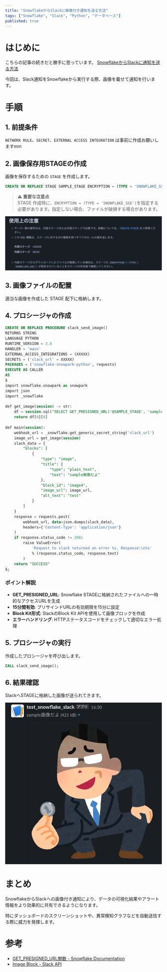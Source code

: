 ```yaml
---
title: "SnowflakeからSlackに画像付き通知を送る方法"
tags: ["Snowflake", "Slack", "Python", "データベース"]
published: true
---
```


# はじめに

こちらの記事の続きだと勝手に思っています。
[SnowflakeからSlackに通知を送る方法](https://zenn.dev/churadata/articles/a553092387708b)

今回は、Slack通知をSnowflakeから実行する際、画像を載せて通知を行います。

# 手順

## 1. 前提条件

`NETWORK RULE`、`SECRET`、`EXTERNAL ACCESS INTEGRATION` は事前に作成お願いしますmm

## 2. 画像保存用STAGEの作成

画像を保存するための `STAGE` を作成します。

```sql
CREATE OR REPLACE STAGE SAMPLE_STAGE ENCRYPTION = (TYPE = 'SNOWFLAKE_SSE');
```

> **⚠️ 重要な注意点**  
> STAGE 作成時に、`ENCRYPTION = (TYPE = 'SNOWFLAKE_SSE')`を指定する必要があります。指定しない場合、ファイルが破損する場合があります。

![STAGE暗号化設定](./images/image.png)

## 3. 画像ファイルの配置

適当な画像を作成した STAGE 配下に格納します。

## 4. プロシージャの作成

```sql
CREATE OR REPLACE PROCEDURE slack_send_image()
RETURNS STRING
LANGUAGE PYTHON
RUNTIME_VERSION = 3.8
HANDLER = 'main'
EXTERNAL_ACCESS_INTEGRATIONS = (XXXXX)
SECRETS = ('slack_url' = XXXXX)
PACKAGES = ('snowflake-snowpark-python', requests)
EXECUTE AS CALLER
AS
$
import snowflake.snowpark as snowpark
import json
import _snowflake

def get_image(session) -> str:
    df = session.sql("SELECT GET_PRESIGNED_URL('@SAMPLE_STAGE', 'sample.png', 15) as image_url").collect()
    return df[0][0]
    
def main(session): 
    webhook_url = _snowflake.get_generic_secret_string('slack_url')    
    image_url = get_image(session)
    slack_data = {
        "blocks": [
            {
                "type": "image",
                "title": {
                    "type": "plain_text",
                    "text": "sample画像だよ"
                },
                "block_id": "image4",
                "image_url": image_url,
                "alt_text": "test"
            }
        ]
    }
    response = requests.post(
        webhook_url, data=json.dumps(slack_data),
        headers={'Content-Type': 'application/json'}
    )
    if response.status_code != 200:
        raise ValueError(
            'Request to slack returned an error %s, Response:\n%s'
            % (response.status_code, response.text)
        )
    return "SUCCESS"
$;
```

### ポイント解説

- **GET_PRESIGNED_URL**: Snowflake STAGEに格納されたファイルへの一時的なアクセスURLを生成
- **15分間有効**: プリサインドURLの有効期限を15分に設定
- **Block Kit形式**: SlackのBlock Kit APIを使用して画像ブロックを作成
- **エラーハンドリング**: HTTPステータスコードをチェックして適切なエラー処理

## 5. プロシージャの実行

作成したプロシージャを呼び出します。

```sql
CALL slack_send_image();
```

## 6. 結果確認

SlackへSTAGEに格納した画像が送られてきます。

![Slack通知結果](images/result.png)

# まとめ

SnowflakeからSlackへの画像付き通知により、データの可視化結果やアラート情報をより効果的に共有できるようになります。

特にダッシュボードのスクリーンショットや、異常検知グラフなどを自動送信する際に威力を発揮します。

# 参考

- [GET_PRESIGNED_URL関数 - Snowflake Documentation](https://docs.snowflake.com/ja/sql-reference/functions/get_presigned_url)
- [Image Block - Slack API](https://api.slack.com/reference/block-kit/blocks#image)